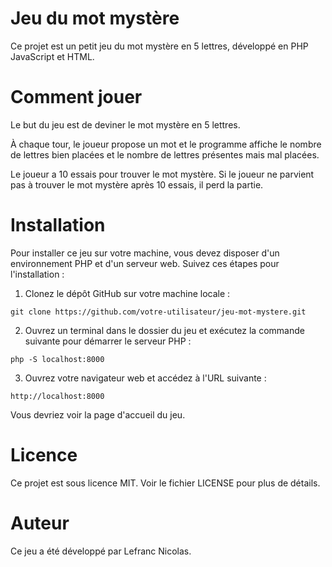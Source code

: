# Jeu du mot mystère

Ce projet est un petit jeu du mot mystère en 5 lettres, développé en PHP JavaScript et HTML.

# Comment jouer
Le but du jeu est de deviner le mot mystère en 5 lettres. 

À chaque tour, le joueur propose un mot et le programme affiche le nombre de lettres bien placées et le nombre de lettres présentes mais mal placées.

Le joueur a 10 essais pour trouver le mot mystère. Si le joueur ne parvient pas à trouver le mot mystère après 10 essais, il perd la partie.

# Installation
Pour installer ce jeu sur votre machine, vous devez disposer d'un environnement PHP et d'un serveur web. Suivez ces étapes pour l'installation :

1. Clonez le dépôt GitHub sur votre machine locale :


```git clone https://github.com/votre-utilisateur/jeu-mot-mystere.git```

2. Ouvrez un terminal dans le dossier du jeu et exécutez la commande suivante pour démarrer le serveur PHP :

```php -S localhost:8000```

3. Ouvrez votre navigateur web et accédez à l'URL suivante :

```http://localhost:8000```

Vous devriez voir la page d'accueil du jeu.

# Licence 
Ce projet est sous licence MIT. Voir le fichier LICENSE pour plus de détails.

# Auteur
Ce jeu a été développé par Lefranc Nicolas.